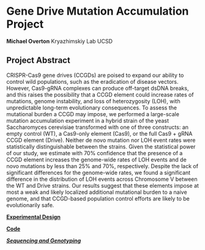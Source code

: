 
# Gene Drive Mutation Accumulation Project
**Michael Overton**
Kryazhimskiy Lab UCSD
   
   
## Project Abstract
CRISPR-Cas9 gene drives (CCGDs) are poised to expand our ability to control wild populations, such as the eradication of disease vectors. However, Cas9-gRNA complexes can produce off-target dsDNA breaks, and this raises the possibility that a CCGD element could increase rates of mutations, genome instability, and loss of heterozygosity (LOH), with unpredictable long-term evolutionary consequences. To assess the mutational burden a CCGD may impose, we performed a large-scale mutation accumulation experiment in a hybrid strain of the yeast Saccharomyces cerevisiae transformed with one of three constructs: an empty control (WT), a Cas9-only element (Cas9), or the full Cas9 + gRNA CCGD element (Drive). Neither de novo mutation nor LOH event rates were statistically distinguishable between the strains. Given the statistical power of our study, we estimate with 70% confidence that the presence of a CCGD element increases the genome-wide rates of LOH events and de novo mutations by less than 25% and 70%, respectively. Despite the lack of significant differences for the genome-wide rates, we found a significant difference in the distribution of LOH events across Chromosome V between the WT and Drive strains. Our results suggest that these elements impose at most a weak and likely localized additional mutational burden to a naive genome, and that CCGD-based population control efforts are likely to be evolutionarily safe.

**[Experimental Design](https://moverton88.github.io/Gene_Drive_MutAccum/Experimental_Design.html)**

**[Code](https://github.com/moverton88/Gene_Drive_MutAccum/)**

***[Sequencing and Genotyping]()***
